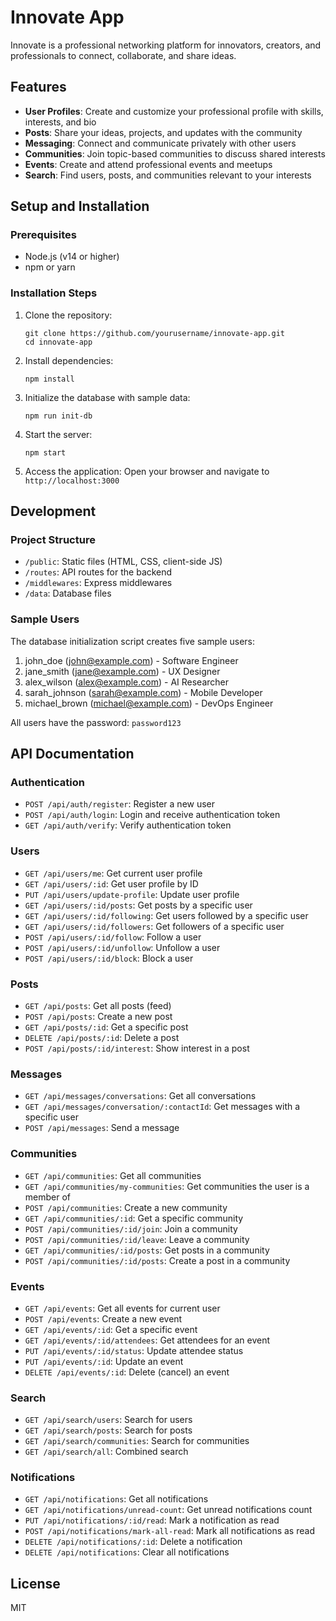 # Innovate App

Innovate is a professional networking platform for innovators, creators, and professionals to connect, collaborate, and share ideas.

## Features

- **User Profiles**: Create and customize your professional profile with skills, interests, and bio
- **Posts**: Share your ideas, projects, and updates with the community
- **Messaging**: Connect and communicate privately with other users
- **Communities**: Join topic-based communities to discuss shared interests
- **Events**: Create and attend professional events and meetups
- **Search**: Find users, posts, and communities relevant to your interests

## Setup and Installation

### Prerequisites

- Node.js (v14 or higher)
- npm or yarn

### Installation Steps

1. Clone the repository:
   ```
   git clone https://github.com/yourusername/innovate-app.git
   cd innovate-app
   ```

2. Install dependencies:
   ```
   npm install
   ```

3. Initialize the database with sample data:
   ```
   npm run init-db
   ```

4. Start the server:
   ```
   npm start
   ```

5. Access the application:
   Open your browser and navigate to `http://localhost:3000`

## Development

### Project Structure

- `/public`: Static files (HTML, CSS, client-side JS)
- `/routes`: API routes for the backend
- `/middlewares`: Express middlewares
- `/data`: Database files

### Sample Users

The database initialization script creates five sample users:

1. john_doe (john@example.com) - Software Engineer
2. jane_smith (jane@example.com) - UX Designer
3. alex_wilson (alex@example.com) - AI Researcher
4. sarah_johnson (sarah@example.com) - Mobile Developer
5. michael_brown (michael@example.com) - DevOps Engineer

All users have the password: `password123`

## API Documentation

### Authentication

- `POST /api/auth/register`: Register a new user
- `POST /api/auth/login`: Login and receive authentication token
- `GET /api/auth/verify`: Verify authentication token

### Users

- `GET /api/users/me`: Get current user profile
- `GET /api/users/:id`: Get user profile by ID
- `PUT /api/users/update-profile`: Update user profile
- `GET /api/users/:id/posts`: Get posts by a specific user
- `GET /api/users/:id/following`: Get users followed by a specific user
- `GET /api/users/:id/followers`: Get followers of a specific user
- `POST /api/users/:id/follow`: Follow a user
- `POST /api/users/:id/unfollow`: Unfollow a user
- `POST /api/users/:id/block`: Block a user

### Posts

- `GET /api/posts`: Get all posts (feed)
- `POST /api/posts`: Create a new post
- `GET /api/posts/:id`: Get a specific post
- `DELETE /api/posts/:id`: Delete a post
- `POST /api/posts/:id/interest`: Show interest in a post

### Messages

- `GET /api/messages/conversations`: Get all conversations
- `GET /api/messages/conversation/:contactId`: Get messages with a specific user
- `POST /api/messages`: Send a message

### Communities

- `GET /api/communities`: Get all communities
- `GET /api/communities/my-communities`: Get communities the user is a member of
- `POST /api/communities`: Create a new community
- `GET /api/communities/:id`: Get a specific community
- `POST /api/communities/:id/join`: Join a community
- `POST /api/communities/:id/leave`: Leave a community
- `GET /api/communities/:id/posts`: Get posts in a community
- `POST /api/communities/:id/posts`: Create a post in a community

### Events

- `GET /api/events`: Get all events for current user
- `POST /api/events`: Create a new event
- `GET /api/events/:id`: Get a specific event
- `GET /api/events/:id/attendees`: Get attendees for an event
- `PUT /api/events/:id/status`: Update attendee status
- `PUT /api/events/:id`: Update an event
- `DELETE /api/events/:id`: Delete (cancel) an event

### Search

- `GET /api/search/users`: Search for users
- `GET /api/search/posts`: Search for posts
- `GET /api/search/communities`: Search for communities
- `GET /api/search/all`: Combined search

### Notifications

- `GET /api/notifications`: Get all notifications
- `GET /api/notifications/unread-count`: Get unread notifications count
- `PUT /api/notifications/:id/read`: Mark a notification as read
- `POST /api/notifications/mark-all-read`: Mark all notifications as read
- `DELETE /api/notifications/:id`: Delete a notification
- `DELETE /api/notifications`: Clear all notifications

## License

MIT
